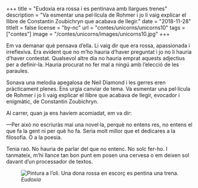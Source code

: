 +++
title = "Eudoxia era rossa i es pentinava amb llargues trenes"
description = "Va esmentar una pel·lícula de Rohmer i jo li vaig explicar el llibre de Constantin Zoubichryn que acabava de llegir."
date = "2018-11-28"
titleIt = false
license = "by-nc"
url = "contes/unicorns/unicorns10"
tags = ["contes"]
image = "/contes/unicorns/images/unicorns10.jpg"
+++

Em va demanar què pensava d’ella. Li vaig dir que era rossa, apassionada i irreflexiva. Era evident que no m’ho hauria d’haver preguntat i jo no li hauria d’haver contestat. Qualsevol altre dia no hauria emprat aquests adjectius per a definir-la. Hauria procurat no fer mal a ningú amb l’elecció de les paraules.

Sonava una melodia apegalosa de Neil Diamond i les gerres eren pràcticament plenes. Ens urgia canviar de tema. Va esmentar una pel·lícula de Rohmer i jo li vaig explicar el llibre que acabava de llegir, evocador i enigmàtic, de Constantin Zoubichryn.

Al carrer, quan ja ens havíem acomiadat, em va dir:

—Per això no escriuràs mai una novel·la, perquè no entens res, no entens el que fa la gent ni per què ho fa. Seria molt millor que et dedicares a la filosofia. O a la poesia.

Tenia raó. No hauria de parlar del que no entenc. No solc fer-ho. I tanmateix, m’hi llance tan bon punt em posen una cervesa o em deixen sol davant d’un processador de textos.

<figure class="illustration"><img src="/contes/unicorns/images/unicorns10.jpg" alt="Pintura a l’oli. Una dona rossa en escorç es pentina una trena."><figcaption><em>Eudoxia</em></figcaption></figure>

